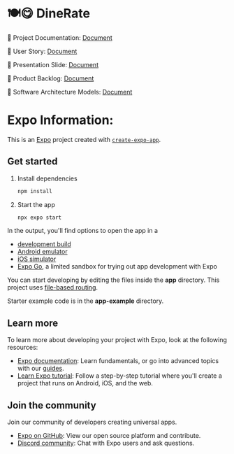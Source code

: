 # 🍽😋 DineRate

📄 Project Documentation: [Document](https://docs.google.com/document/d/1W4X9eVA9Q5IpPLjczei6R3KohnyaEdRY0KPBzs-iq6g/edit?usp=sharing)

📄 User Story: [Document](https://docs.google.com/document/d/1xSLjSf7dwzB2mLF7UVhnWSOh7-C3nv561PlomYQYsFQ/edit?usp=sharing)

📄 Presentation Slide: [Document](https://docs.google.com/presentation/d/1EEQ10oYte1v-55WKfstGGSpGmSx8MYTLaVl-BUDt-bc/edit?usp=sharing)

📄 Product Backlog: [Document](https://docs.google.com/document/d/1GmRpzB3C9ZOoC-8YAY87VbYj4dz0q1FcRgDMcnN24dI/edit?usp=sharing)

📄 Software Architecture Models: [Document](https://docs.google.com/document/d/1h8wXCg4vSrbHAELRN5YaBw80SWi1nlluY5IqDACGV0g/edit?usp=sharing)

# Expo Information:

This is an [Expo](https://expo.dev) project created with [`create-expo-app`](https://www.npmjs.com/package/create-expo-app).

## Get started

1. Install dependencies

   ```bash
   npm install
   ```

2. Start the app

   ```bash
   npx expo start
   ```

In the output, you'll find options to open the app in a

- [development build](https://docs.expo.dev/develop/development-builds/introduction/)
- [Android emulator](https://docs.expo.dev/workflow/android-studio-emulator/)
- [iOS simulator](https://docs.expo.dev/workflow/ios-simulator/)
- [Expo Go](https://expo.dev/go), a limited sandbox for trying out app development with Expo

You can start developing by editing the files inside the **app** directory. This project uses [file-based routing](https://docs.expo.dev/router/introduction).

Starter example code is in the **app-example** directory.

## Learn more

To learn more about developing your project with Expo, look at the following resources:

- [Expo documentation](https://docs.expo.dev/): Learn fundamentals, or go into advanced topics with our [guides](https://docs.expo.dev/guides).
- [Learn Expo tutorial](https://docs.expo.dev/tutorial/introduction/): Follow a step-by-step tutorial where you'll create a project that runs on Android, iOS, and the web.

## Join the community

Join our community of developers creating universal apps.

- [Expo on GitHub](https://github.com/expo/expo): View our open source platform and contribute.
- [Discord community](https://chat.expo.dev): Chat with Expo users and ask questions.
